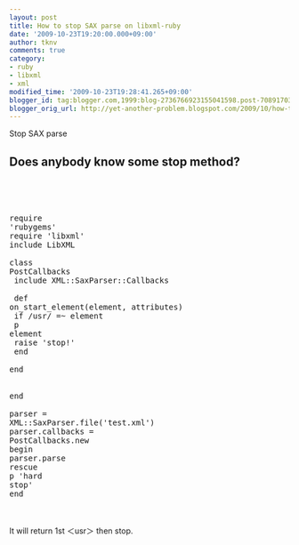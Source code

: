 ```yaml
---
layout: post
title: How to stop SAX parse on libxml-ruby
date: '2009-10-23T19:20:00.000+09:00'
author: tknv
comments: true
category:
- ruby
- libxml
- xml
modified_time: '2009-10-23T19:28:41.265+09:00'
blogger_id: tag:blogger.com,1999:blog-2736766923155041598.post-7089170335255761896
blogger_orig_url: http://yet-another-problem.blogspot.com/2009/10/how-to-stop-sax-parse-on-libxml-ruby.html
---
```


Stop SAX parse<br /><h2>Does anybody know some stop method?</h2><br /><br /><pre name="code" class="ruby"><br />require 'rubygems'<br />require 'libxml'<br />include LibXML<br /><br />class PostCallbacks<br /> include XML::SaxParser::Callbacks<br /><br /> def on_start_element(element, attributes)<br />   if /usr/ =~ element<br />     p element<br />     raise 'stop!'<br />   end<br /> end<br /><br /><br />end<br /><br />parser = XML::SaxParser.file('test.xml')<br />parser.callbacks = PostCallbacks.new<br />begin<br />parser.parse<br />rescue<br />p 'hard stop'<br />end<br /></pre><br /><br />It will return 1st ＜usr＞ then stop.
